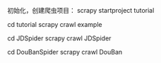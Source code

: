 
初始化，创建爬虫项目：
scrapy startproject tutorial

cd tutorial
scrapy crawl example

cd JDSpider
scrapy crawl JDSpider

cd DouBanSpider
scrapy crawl DouBan
